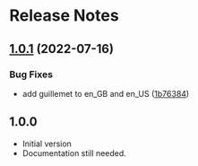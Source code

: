 # Release Notes

## [1.0.1](https://github.com/streetsidesoftware/cspell-dicts/compare/cspell-dicts-v1.0.0...cspell-dicts@1.0.1) (2022-07-16)


### Bug Fixes

* add guillemet to en_GB and en_US ([1b76384](https://github.com/streetsidesoftware/cspell-dicts/commit/1b763844d16ea6ef765763f8b15693781d72c3c3))

## 1.0.0

- Initial version
- Documentation still needed.
